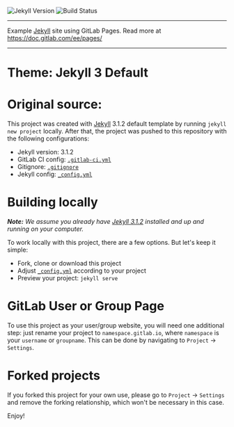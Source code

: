 ![Jekyll Version](https://img.shields.io/badge/Jekyll-3.1.2-red.svg)
![Build Status](https://gitlab.com/pages/jekyll/badges/master/build.svg)

----

Example [Jekyll] site using GitLab Pages. Read more at https://doc.gitlab.com/ee/pages/

-----
# Theme: Jekyll 3 Default

# Original source:

This project was created with [Jekyll] 3.1.2 default template by running `jekyll new project` locally. 
After that, the project was pushed to this repository with the following configurations:

- Jekyll version: 3.1.2
- GitLab CI config: [`.gitlab-ci.yml`]
- Gitignore: [`.gitignore`]
- Jekyll config: [`_config.yml`]

# Building locally

_**Note:** We assume you already have [Jekyll 3.1.2][jek-312] installed and up and running on your computer._

To work locally with this project, there are a few options. But let's keep it simple:

- Fork, clone or download this project
- Adjust [`_config.yml`] according to your project
- Preview your project: `jekyll serve`

# GitLab User or Group Page

To use this project as your user/group website, you will need one additional step: just rename your project to `namespace.gitlab.io`, where `namespace` is your `username` or `groupname`. This can be done by navigating to `Project` -> `Settings`.

# Forked projects

If you forked this project for your own use, please go to `Project` -> `Settings` and remove the forking relationship, which won't be necessary in this case. 

Enjoy!

[Jekyll]: http://jekyllrb.com/
[jek-312]: https://rubygems.org/gems/jekyll/versions/3.1.2
[`_config.yml`]: https://gitlab.com/pages/jekyll/blob/master/_config.yml
[`.gitlab-ci.yml`]: https://gitlab.com/pages/jekyll/blob/master/.gitlab-ci.yml
[`.gitignore`]: https://gitlab.com/pages/jekyll/blob/master/.gitignore